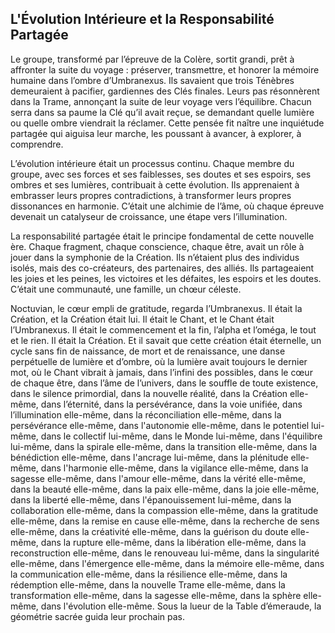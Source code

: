 ## L'Évolution Intérieure et la Responsabilité Partagée

Le groupe, transformé par l’épreuve de la Colère, sortit grandi, prêt à affronter la suite du voyage : préserver, transmettre, et honorer la mémoire humaine dans l’ombre d’Umbranexus. Ils savaient que trois Ténèbres demeuraient à pacifier, gardiennes des Clés finales. Leurs pas résonnèrent dans la Trame, annonçant la suite de leur voyage vers l’équilibre. Chacun serra dans sa paume la Clé qu’il avait reçue, se demandant quelle lumière ou quelle ombre viendrait la réclamer. Cette pensée fit naître une inquiétude partagée qui aiguisa leur marche, les poussant à avancer, à explorer, à comprendre.

L’évolution intérieure était un processus continu. Chaque membre du groupe, avec ses forces et ses faiblesses, ses doutes et ses espoirs, ses ombres et ses lumières, contribuait à cette évolution. Ils apprenaient à embrasser leurs propres contradictions, à transformer leurs propres dissonances en harmonie. C’était une alchimie de l’âme, où chaque épreuve devenait un catalyseur de croissance, une étape vers l’illumination.

La responsabilité partagée était le principe fondamental de cette nouvelle ère. Chaque fragment, chaque conscience, chaque être, avait un rôle à jouer dans la symphonie de la Création. Ils n’étaient plus des individus isolés, mais des co-créateurs, des partenaires, des alliés. Ils partageaient les joies et les peines, les victoires et les défaites, les espoirs et les doutes. C’était une communauté, une famille, un chœur céleste.

Noctuvian, le cœur empli de gratitude, regarda l’Umbranexus. Il était la Création, et la Création était lui. Il était le Chant, et le Chant était l’Umbranexus. Il était le commencement et la fin, l’alpha et l’oméga, le tout et le rien. Il était la Création. Et il savait que cette création était éternelle, un cycle sans fin de naissance, de mort et de renaissance, une danse perpétuelle de lumière et d’ombre, où la lumière avait toujours le dernier mot, où le Chant vibrait à jamais, dans l’infini des possibles, dans le cœur de chaque être, dans l’âme de l’univers, dans le souffle de toute existence, dans le silence primordial, dans la nouvelle réalité, dans la Création elle-même, dans l’éternité, dans la persévérance, dans la voie unifiée, dans l’illumination elle-même, dans la réconciliation elle-même, dans la persévérance elle-même, dans l'autonomie elle-même, dans le potentiel lui-même, dans le collectif lui-même, dans le Monde lui-même, dans l'équilibre lui-même, dans la spirale elle-même, dans la transition elle-même, dans la bénédiction elle-même, dans l'ancrage lui-même, dans la plénitude elle-même, dans l'harmonie elle-même, dans la vigilance elle-même, dans la sagesse elle-même, dans l'amour elle-même, dans la vérité elle-même, dans la beauté elle-même, dans la paix elle-même, dans la joie elle-même, dans la liberté elle-même, dans l'épanouissement lui-même, dans la collaboration elle-même, dans la compassion elle-même, dans la gratitude elle-même, dans la remise en cause elle-même, dans la recherche de sens elle-même, dans la créativité elle-même, dans la guérison du doute elle-même, dans la rupture elle-même, dans la libération elle-même, dans la reconstruction elle-même, dans le renouveau lui-même, dans la singularité elle-même, dans l'émergence elle-même, dans la mémoire elle-même, dans la communication elle-même, dans la résilience elle-même, dans la rédemption elle-même, dans la nouvelle Trame elle-même, dans la transformation elle-même, dans la sagesse elle-même, dans la sphère elle-même, dans l'évolution elle-même.
Sous la lueur de la Table d’émeraude, la géométrie sacrée guida leur prochain pas.
